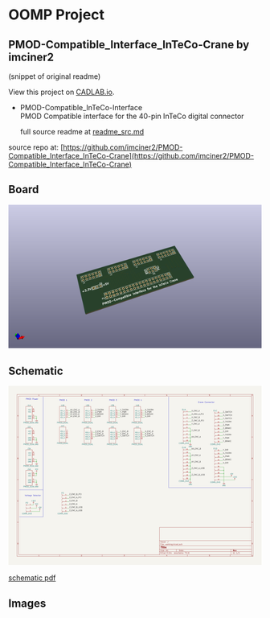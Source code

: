 # OOMP Project  
## PMOD-Compatible_Interface_InTeCo-Crane  by imciner2  
  
(snippet of original readme)  
  
View this project on [CADLAB.io](https://cadlab.io/project/1718).   
  
- PMOD-Compatible_InTeCo-Interface  
PMOD Compatible interface for the 40-pin InTeCo digital connector  
  
  full source readme at [readme_src.md](readme_src.md)  
  
source repo at: [https://github.com/imciner2/PMOD-Compatible_Interface_InTeCo-Crane](https://github.com/imciner2/PMOD-Compatible_Interface_InTeCo-Crane)  
## Board  
  
[![working_3d.png](working_3d_600.png)](working_3d.png)  
## Schematic  
  
[![working_schematic.png](working_schematic_600.png)](working_schematic.png)  
  
[schematic pdf](working_schematic.pdf)  
## Images  
